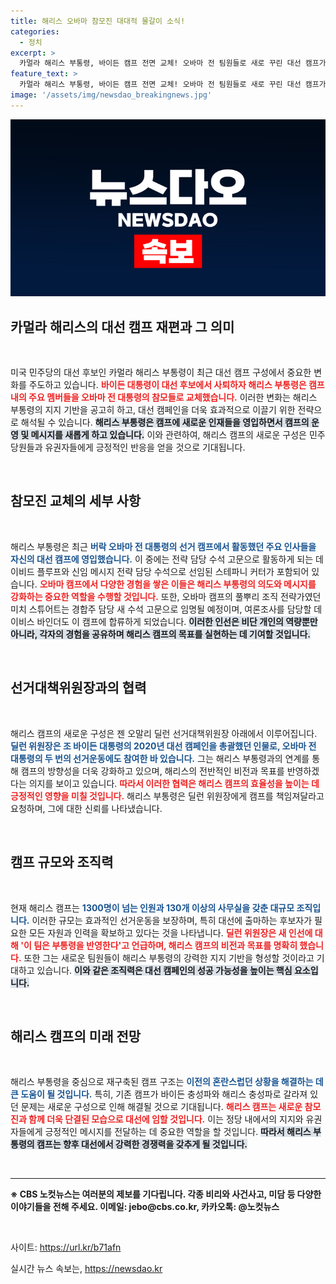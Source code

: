 ```yaml
---
title: 해리스 오바마 참모진 대대적 물갈이 소식!
categories:
  - 정치
excerpt: >
  카멀라 해리스 부통령, 바이든 캠프 전면 교체! 오바마 전 팀원들로 새로 꾸린 대선 캠프가 기대를 모으고 있다. 충성파 갈등 해소와 함께 2024년 대선 준비에 박차를 가하는 해리스의 행보를 놓치지 마세요!
feature_text: >
  카멀라 해리스 부통령, 바이든 캠프 전면 교체! 오바마 전 팀원들로 새로 꾸린 대선 캠프가 기대를 모으고 있다. 충성파 갈등 해소와 함께 2024년 대선 준비에 박차를 가하는 해리스의 행보를 놓치지 마세요!
image: '/assets/img/newsdao_breakingnews.jpg'
---
```


<p><img src="/assets/img/newsdao_breakingnews.jpg" alt="cryptoinkorea 속보" /></p>

<h2 data-ke-size="size26">카멀라 해리스의 대선 캠프 재편과 그 의미</h2>

<p data-ke-size="size16">&nbsp;</p>

<p data-ke-size="size16">미국 민주당의 대선 후보인 카멀라 해리스 부통령이 최근 대선 캠프 구성에서 중요한 변화를 주도하고 있습니다. <b><span style="color: #ee2323;">바이든 대통령이 대선 후보에서 사퇴하자 해리스 부통령은 캠프 내의 주요 멤버들을 오바마 전 대통령의 참모들로 교체했습니다.</span></b> 이러한 변화는 해리스 부통령의 지지 기반을 공고히 하고, 대선 캠페인을 더욱 효과적으로 이끌기 위한 전략으로 해석될 수 있습니다. <b><span style="background-color: #21538527;">해리스 부통령은 캠프에 새로운 인재들을 영입하면서 캠프의 운영 및 메시지를 새롭게 하고 있습니다.</span></b> 이와 관련하여, 해리스 캠프의 새로운 구성은 민주당원들과 유권자들에게 긍정적인 반응을 얻을 것으로 기대됩니다.</p>

<p data-ke-size="size16">&nbsp;</p>

<h2 data-ke-size="size26">참모진 교체의 세부 사항</h2>

<p data-ke-size="size16">&nbsp;</p>

<p data-ke-size="size16">해리스 부통령은 최근 <b><span style="color: #1a5490;">버락 오바마 전 대통령의 선거 캠프에서 활동했던 주요 인사들을 자신의 대선 캠프에 영입했습니다.</span></b> 이 중에는 전략 담당 수석 고문으로 활동하게 되는 데이비드 플루프와 신임 메시지 전략 담당 수석으로 선임된 스테파니 커터가 포함되어 있습니다. <b><span style="color: #ee2323;">오바마 캠프에서 다양한 경험을 쌓은 이들은 해리스 부통령의 의도와 메시지를 강화하는 중요한 역할을 수행할 것입니다.</span></b> 또한, 오바마 캠프의 풀뿌리 조직 전략가였던 미치 스튜어트는 경합주 담당 새 수석 고문으로 임명될 예정이며, 여론조사를 담당할 데이비스 바인더도 이 캠프에 합류하게 되었습니다. <b><span style="background-color: #21538527;">이러한 인선은 비단 개인의 역량뿐만 아니라, 각자의 경험을 공유하며 해리스 캠프의 목표를 실현하는 데 기여할 것입니다.</span></b></p>

<p data-ke-size="size16">&nbsp;</p>

<h2 data-ke-size="size26">선거대책위원장과의 협력</h2>

<p data-ke-size="size16">&nbsp;</p>

<p data-ke-size="size16">해리스 캠프의 새로운 구성은 젠 오말리 딜런 선거대책위원장 아래에서 이루어집니다. <b><span style="color: #1a5490;">딜런 위원장은 조 바이든 대통령의 2020년 대선 캠페인을 총괄했던 인물로, 오바마 전 대통령의 두 번의 선거운동에도 참여한 바 있습니다.</span></b> 그는 해리스 부통령과의 연계를 통해 캠프의 방향성을 더욱 강화하고 있으며, 해리스의 전반적인 비전과 목표를 반영하겠다는 의지를 보이고 있습니다. <b><span style="color: #ee2323;">따라서 이러한 협력은 해리스 캠프의 효율성을 높이는 데 긍정적인 영향을 미칠 것입니다.</span></b> 해리스 부통령은 딜런 위원장에게 캠프를 책임져달라고 요청하며, 그에 대한 신뢰를 나타냈습니다.</p>

<p data-ke-size="size16">&nbsp;</p>

<h2 data-ke-size="size26">캠프 규모와 조직력</h2>

<p data-ke-size="size16">&nbsp;</p>

<p data-ke-size="size16">현재 해리스 캠프는 <b><span style="color: #1a5490;">1300명이 넘는 인원과 130개 이상의 사무실을 갖춘 대규모 조직입니다.</span></b> 이러한 규모는 효과적인 선거운동을 보장하며, 특히 대선에 출마하는 후보자가 필요한 모든 자원과 인력을 확보하고 있다는 것을 나타냅니다. <b><span style="color: #ee2323;">딜런 위원장은 새 인선에 대해 '이 팀은 부통령을 반영한다'고 언급하며, 해리스 캠프의 비전과 목표를 명확히 했습니다.</span></b> 또한 그는 새로운 팀원들이 해리스 부통령의 강력한 지지 기반을 형성할 것이라고 기대하고 있습니다. <b><span style="background-color: #21538527;">이와 같은 조직력은 대선 캠페인의 성공 가능성을 높이는 핵심 요소입니다.</span></b></p>

<p data-ke-size="size16">&nbsp;</p>

<h2 data-ke-size="size26">해리스 캠프의 미래 전망</h2>

<p data-ke-size="size16">&nbsp;</p>

<p data-ke-size="size16">해리스 부통령을 중심으로 재구축된 캠프 구조는 <b><span style="color: #1a5490;">이전의 혼란스럽던 상황을 해결하는 데 큰 도움이 될 것입니다.</span></b> 특히, 기존 캠프가 바이든 충성파와 해리스 충성파로 갈라져 있던 문제는 새로운 구성으로 인해 해결될 것으로 기대됩니다. <b><span style="color: #ee2323;">해리스 캠프는 새로운 참모 진과 함께 더욱 단결된 모습으로 대선에 임할 것입니다.</span></b> 이는 정당 내에서의 지지와 유권자들에게 긍정적인 메시지를 전달하는 데 중요한 역할을 할 것입니다. <b><span style="background-color: #21538527;">따라서 해리스 부통령의 캠프는 향후 대선에서 강력한 경쟁력을 갖추게 될 것입니다.</span></b></p>

<p data-ke-size="size16">&nbsp;</p>

<hr>

<p data-ke-size="size16"><strong>※ CBS 노컷뉴스는 여러분의 제보를 기다립니다. 각종 비리와 사건사고, 미담 등 다양한 이야기들을 전해 주세요. 이메일: jebo@cbs.co.kr, 카카오톡: @노컷뉴스</strong></p>

<p data-ke-size="size16">&nbsp;</p>

<p data-ke-size="size16">사이트: <a href="https://url.kr/b71afn">https://url.kr/b71afn</a></p>
실시간 뉴스 속보는, <a href="https://newsdao.kr" rel="dofollow">https://newsdao.kr</a>


